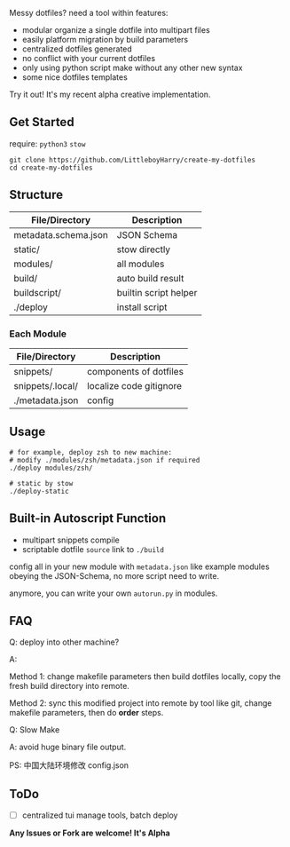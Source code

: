 Messy dotfiles? need a tool within features:

- modular organize a single dotfile into multipart files
- easily platform migration by build parameters
- centralized dotfiles generated
- no conflict with your current dotfiles
- only using python script make without any other new syntax
- some nice dotfiles templates

Try it out! It's my recent alpha creative implementation.

## Get Started

require: `python3` `stow`

```
git clone https://github.com/LittleboyHarry/create-my-dotfiles
cd create-my-dotfiles
```

## Structure

| File/Directory       | Description           |
| -------------------- | --------------------- |
| metadata.schema.json | JSON Schema           |
| static/              | stow directly         |
| modules/             | all modules           |
| build/               | auto build result     |
| buildscript/         | builtin script helper |
| ./deploy             | install script        |

### Each Module

| File/Directory   | Description             |
| ---------------- | ----------------------- |
| snippets/        | components of dotfiles  |
| snippets/.local/ | localize code gitignore |
| ./metadata.json  | config                  |

## Usage

```shell
# for example, deploy zsh to new machine:
# modify ./modules/zsh/metadata.json if required
./deploy modules/zsh/

# static by stow
./deploy-static
```

## Built-in Autoscript Function

- multipart snippets compile
- scriptable dotfile `source` link to `./build`

config all in your new module with `metadata.json` like example modules obeying the JSON-Schema, no more script need to write.

anymore, you can write your own `autorun.py` in modules.

## FAQ

Q: deploy into other machine?

A:

Method 1: change makefile parameters then build dotfiles locally, copy the fresh build directory into remote.

Method 2: sync this modified project into remote by tool like git, change makefile parameters, then do **order** steps.

Q: Slow Make

A: avoid huge binary file output.

PS: 中国大陆环境修改 config.json

## ToDo

- [ ] centralized tui manage tools, batch deploy

**Any Issues or Fork are welcome! It's Alpha**
